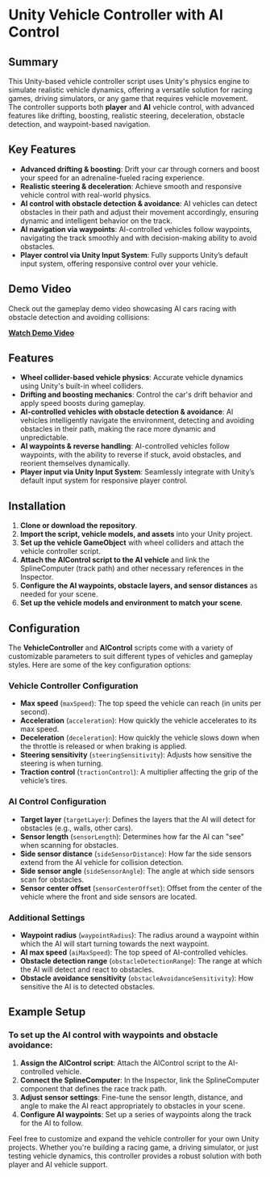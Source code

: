 # Unity Vehicle Controller with AI Control

## Summary

This Unity-based vehicle controller script uses Unity's physics engine to simulate realistic vehicle dynamics, offering a versatile solution for racing games, driving simulators, or any game that requires vehicle movement. The controller supports both **player** and **AI** vehicle control, with advanced features like drifting, boosting, realistic steering, deceleration, obstacle detection, and waypoint-based navigation.

## Key Features

- **Advanced drifting & boosting**: Drift your car through corners and boost your speed for an adrenaline-fueled racing experience.
- **Realistic steering & deceleration**: Achieve smooth and responsive vehicle control with real-world physics.
- **AI control with obstacle detection & avoidance**: AI vehicles can detect obstacles in their path and adjust their movement accordingly, ensuring dynamic and intelligent behavior on the track.
- **AI navigation via waypoints**: AI-controlled vehicles follow waypoints, navigating the track smoothly and with decision-making ability to avoid obstacles.
- **Player control via Unity Input System**: Fully supports Unity’s default input system, offering responsive control over your vehicle.

## Demo Video

Check out the gameplay demo video showcasing AI cars racing with obstacle detection and avoiding collisions:

[**Watch Demo Video**](https://github.com/user-attachments/assets/65f1bda5-95f5-4dae-9c93-3a76336b296e)

## Features

- **Wheel collider-based vehicle physics**: Accurate vehicle dynamics using Unity's built-in wheel colliders.
- **Drifting and boosting mechanics**: Control the car's drift behavior and apply speed boosts during gameplay.
- **AI-controlled vehicles with obstacle detection & avoidance**: AI vehicles intelligently navigate the environment, detecting and avoiding obstacles in their path, making the race more dynamic and unpredictable.
- **AI waypoints & reverse handling**: AI-controlled vehicles follow waypoints, with the ability to reverse if stuck, avoid obstacles, and reorient themselves dynamically.
- **Player input via Unity Input System**: Seamlessly integrate with Unity’s default input system for responsive player control.

## Installation

1. **Clone or download the repository**.
2. **Import the script, vehicle models, and assets** into your Unity project.
3. **Set up the vehicle GameObject** with wheel colliders and attach the vehicle controller script.
4. **Attach the AIControl script to the AI vehicle** and link the SplineComputer (track path) and other necessary references in the Inspector.
5. **Configure the AI waypoints, obstacle layers, and sensor distances** as needed for your scene.
6. **Set up the vehicle models and environment to match your scene**.

## Configuration

The **VehicleController** and **AIControl** scripts come with a variety of customizable parameters to suit different types of vehicles and gameplay styles. Here are some of the key configuration options:

### Vehicle Controller Configuration
- **Max speed** (`maxSpeed`): The top speed the vehicle can reach (in units per second).
- **Acceleration** (`acceleration`): How quickly the vehicle accelerates to its max speed.
- **Deceleration** (`deceleration`): How quickly the vehicle slows down when the throttle is released or when braking is applied.
- **Steering sensitivity** (`steeringSensitivity`): Adjusts how sensitive the steering is when turning.
- **Traction control** (`tractionControl`): A multiplier affecting the grip of the vehicle’s tires.

### AI Control Configuration
- **Target layer** (`targetLayer`): Defines the layers that the AI will detect for obstacles (e.g., walls, other cars).
- **Sensor length** (`sensorLength`): Determines how far the AI can "see" when scanning for obstacles.
- **Side sensor distance** (`sideSensorDistance`): How far the side sensors extend from the AI vehicle for collision detection.
- **Side sensor angle** (`sideSensorAngle`): The angle at which side sensors scan for obstacles.
- **Sensor center offset** (`sensorCenterOffset`): Offset from the center of the vehicle where the front and side sensors are located.

### Additional Settings
- **Waypoint radius** (`waypointRadius`): The radius around a waypoint within which the AI will start turning towards the next waypoint.
- **AI max speed** (`aiMaxSpeed`): The top speed of AI-controlled vehicles.
- **Obstacle detection range** (`obstacleDetectionRange`): The range at which the AI will detect and react to obstacles.
- **Obstacle avoidance sensitivity** (`obstacleAvoidanceSensitivity`): How sensitive the AI is to detected obstacles.

## Example Setup

### To set up the AI control with waypoints and obstacle avoidance:

1. **Assign the AIControl script**: Attach the AIControl script to the AI-controlled vehicle.
2. **Connect the SplineComputer**: In the Inspector, link the SplineComputer component that defines the race track path.
3. **Adjust sensor settings**: Fine-tune the sensor length, distance, and angle to make the AI react appropriately to obstacles in your scene.
4. **Configure AI waypoints**: Set up a series of waypoints along the track for the AI to follow.

Feel free to customize and expand the vehicle controller for your own Unity projects. Whether you're building a racing game, a driving simulator, or just testing vehicle dynamics, this controller provides a robust solution with both player and AI vehicle support.
